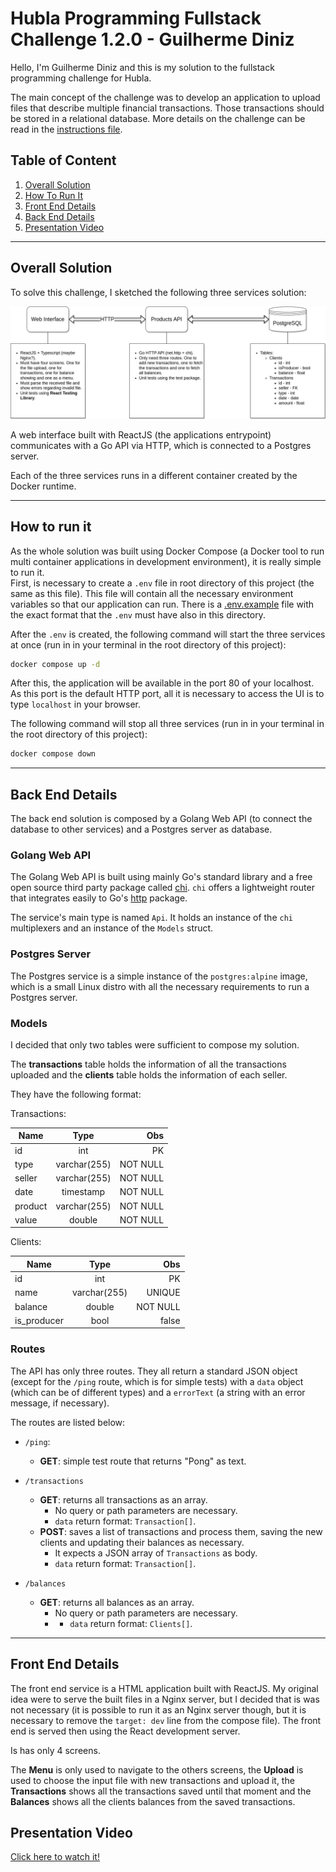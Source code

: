 # Hubla Programming Fullstack Challenge 1.2.0 - Guilherme Diniz

Hello, I'm Guilherme Diniz and this is my solution to the fullstack programming
challenge for Hubla.

The main concept of the challenge was to develop an application to upload files
that describe multiple financial transactions. Those transactions should be
stored in a relational database. More details on the challenge can be read in
the [instructions file](instructions.md).

## Table of Content

1. [Overall Solution](#overall-solution)
2. [How To Run It](#how-to-run-it)
3. [Front End Details](#front-end-details)
4. [Back End Details](#back-end-details)
5. [Presentation Video](#video)

---

<div id='overall-solution'></div>

## Overall Solution

To solve this challenge, I sketched the following three services solution:

![image info](./images/components.png)

A web interface built with ReactJS (the applications entrypoint) communicates
with a Go API via HTTP, which is connected to a Postgres server.

Each of the three services runs in a different container created by the Docker
runtime.

---

<div id='how-to-run-it'></div>

## How to run it

As the whole solution was built using Docker Compose (a Docker tool to run multi
container applications in development environment), it is really simple to run
it.  
First, is necessary to create a `.env` file in root directory of this project
(the same as this file). This file will contain all the necessary environment
variables so that our application can run. There is a
[.env.example](./.env.example) file with the exact format that the `.env` must
have also in this directory.

After the `.env` is created, the following command will start the three services
at once (run in in your terminal in the root directory of this project):

```sh
docker compose up -d
```

After this, the application will be available in the port 80 of your localhost.
As this port is the default HTTP port, all it is necessary to access the UI is
to type `localhost` in your browser.

The following command will stop all three services (run in in your terminal in
the root directory of this project):

```sh
docker compose down
```

---

<div id='back-end-details'></div>

## Back End Details

The back end solution is composed by a Golang Web API (to connect the database
to other services) and a Postgres server as database.

### Golang Web API

The Golang Web API is built using mainly Go's standard library and a free open
source third party package called [chi](https://go-chi.io/). `chi` offers a
lightweight router that integrates easily to Go's
[http](https://pkg.go.dev/net/http) package.

The service's main type is named `Api`. It holds an instance of the `chi`
multiplexers and an instance of the `Models` struct.

### Postgres Server

The Postgres service is a simple instance of the `postgres:alpine` image, which
is a small Linux distro with all the necessary requirements to run a Postgres
server.

### Models

I decided that only two tables were sufficient to compose my solution.

The **transactions** table holds the information of all the transactions
uploaded and the **clients** table holds the information of each seller.

They have the following format:

Transactions:

| Name    |     Type     |      Obs |
| ------- | :----------: | -------: |
| id      |     int      |       PK |
| type    | varchar(255) | NOT NULL |
| seller  | varchar(255) | NOT NULL |
| date    |  timestamp   | NOT NULL |
| product | varchar(255) | NOT NULL |
| value   |    double    | NOT NULL |

Clients:

| Name        |     Type     |      Obs |
| ----------- | :----------: | -------: |
| id          |     int      |       PK |
| name        | varchar(255) |   UNIQUE |
| balance     |    double    | NOT NULL |
| is_producer |     bool     |    false |

### Routes

The API has only three routes. They all return a standard JSON object (except
for the `/ping` route, which is for simple tests) with a `data` object (which
can be of different types) and a `errorText` (a string with an error message, if
necessary).

The routes are listed below:

- `/ping`:

  - **GET**: simple test route that returns "Pong" as text.

- `/transactions`

  - **GET**: returns all transactions as an array.
    - No query or path parameters are necessary.
    - `data` return format: `Transaction[]`.
  - **POST**: saves a list of transactions and process them, saving the new
    clients and updating their balances as necessary.
    - It expects a JSON array of `Transactions` as body.
    - `data` return format: `Transaction[]`.

- `/balances`
  - **GET**: returns all balances as an array.
    - No query or path parameters are necessary.
    - - `data` return format: `Clients[]`.

---

<div id='front-end-details'></div>

## Front End Details

The front end service is a HTML application built with ReactJS. My original idea
were to serve the built files in a Nginx server, but I decided that is was not
necessary (it is possible to run it as an Nginx server though, but it is
necessary to remove the `target: dev` line from the compose file). The front end
is served then using the React development server.

Is has only 4 screens.

The **Menu** is only used to navigate to the others screens, the **Upload** is
used to choose the input file with new transactions and upload it, the
**Transactions** shows all the transactions saved until that moment and the
**Balances** shows all the clients balances from the saved transactions.

<div id='overall-solution'></div>

## Presentation Video

[Click here to watch it!](https://drive.google.com/file/d/14SMgVQON6BUW_BWd4GwSHxB8tGUTeT5U/view?usp=share_link)
